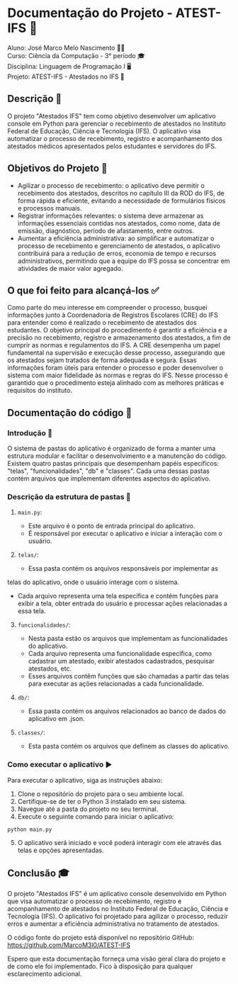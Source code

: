 # Documentação do Projeto - ATEST-IFS 📝

Aluno: José Marco Melo Nascimento 👨‍🎓 <br>
Curso: Ciência da Computação - 3° período 🎓<br>
Disciplina: Linguagem de Programação I 🖥️<br>
Projeto: ATEST-IFS - Atestados no IFS 🏥<br>

## Descrição 📄

O projeto "Atestados IFS" tem como objetivo desenvolver um aplicativo console em Python para gerenciar o recebimento de atestados no Instituto Federal de Educação, Ciência e Tecnologia (IFS). O aplicativo visa automatizar o processo de recebimento, registro e acompanhamento dos atestados médicos apresentados pelos estudantes e servidores do IFS.

## Objetivos do Projeto 🎯

- Agilizar o processo de recebimento: o aplicativo deve permitir o recebimento dos atestados, descritos no capítulo III da ROD do IFS, de forma rápida e eficiente, evitando a necessidade de formulários físicos e processos manuais.
- Registrar informações relevantes: o sistema deve armazenar as informações essenciais contidas nos atestados, como nome, data de emissão, diagnóstico, período de afastamento, entre outros.
- Aumentar a eficiência administrativa: ao simplificar e automatizar o processo de recebimento e gerenciamento de atestados, o aplicativo contribuirá para a redução de erros, economia de tempo e recursos administrativos, permitindo que a equipe do IFS possa se concentrar em atividades de maior valor agregado.

## O que foi feito para alcançá-los ✅

Como parte do meu interesse em compreender o processo, busquei informações junto à Coordenadoria de Registros Escolares (CRE) do IFS para entender como é realizado o recebimento de atestados dos estudantes.
O objetivo principal do procedimento é garantir a eficiência e a precisão no recebimento, registro e armazenamento dos atestados, a fim de cumprir as normas e regulamentos do IFS. A CRE desempenha um papel fundamental na supervisão e execução desse processo, assegurando que os atestados sejam tratados de forma adequada e segura.
Essas informações foram úteis para entender o processo e poder desenvolver o sistema com maior fidelidade às normas e regras do IFS. Nesse processo é garantido que o procedimento esteja alinhado com as melhores práticas e requisitos do instituto.

## Documentação do código 📝

### Introdução 🚀

O sistema de pastas do aplicativo é organizado de forma a manter uma estrutura modular e facilitar o desenvolvimento e a manutenção do código. Existem quatro pastas principais que desempenham papéis específicos: "telas", "funcionalidades", "db" e "classes". Cada uma dessas pastas contém arquivos que implementam diferentes aspectos do aplicativo.

### Descrição da estrutura de pastas 📂

1. `main.py`:
   - Este arquivo é o ponto de entrada principal do aplicativo.
   - É responsável por executar o aplicativo e iniciar a interação com o usuário.

2. `telas/`:
   - Essa pasta contém os arquivos responsáveis por implementar as

 telas do aplicativo, onde o usuário interage com o sistema.
   - Cada arquivo representa uma tela específica e contém funções para exibir a tela, obter entrada do usuário e processar ações relacionadas a essa tela.

3. `funcionalidades/`:
   - Nesta pasta estão os arquivos que implementam as funcionalidades do aplicativo.
   - Cada arquivo representa uma funcionalidade específica, como cadastrar um atestado, exibir atestados cadastrados, pesquisar atestados, etc.
   - Esses arquivos contêm funções que são chamadas a partir das telas para executar as ações relacionadas a cada funcionalidade.

4. `db/`:
   - Essa pasta contém os arquivos relacionados ao banco de dados do aplicativo em .json.

5. `classes/`:
   - Esta pasta contém os arquivos que definem as classes do aplicativo.

### Como executar o aplicativo ▶️

Para executar o aplicativo, siga as instruções abaixo:

1. Clone o repositório do projeto para o seu ambiente local.
2. Certifique-se de ter o Python 3 instalado em seu sistema.
3. Navegue até a pasta do projeto no seu terminal.
4. Execute o seguinte comando para iniciar o aplicativo:

```shell
python main.py
```

5. O aplicativo será iniciado e você poderá interagir com ele através das telas e opções apresentadas.

## Conclusão 🎓

O projeto "Atestados IFS" é um aplicativo console desenvolvido em Python que visa automatizar o processo de recebimento, registro e acompanhamento de atestados no Instituto Federal de Educação, Ciência e Tecnologia (IFS). O aplicativo foi projetado para agilizar o processo, reduzir erros e aumentar a eficiência administrativa no tratamento de atestados.

O código fonte do projeto está disponível no repositório GitHub: https://github.com/MarcoM3l0/ATEST-IFS

Espero que esta documentação forneça uma visão geral clara do projeto e de como ele foi implementado. Fico à disposição para qualquer esclarecimento adicional.

